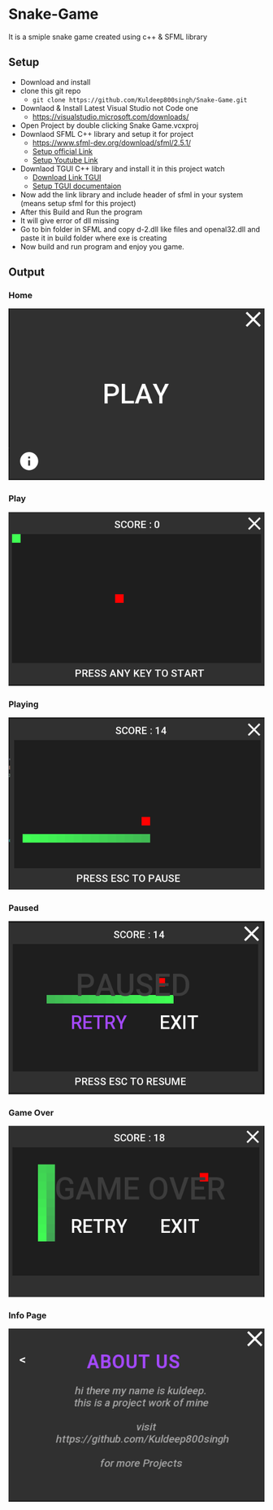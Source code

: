 # Snake-Game
It is a smiple snake game created using c++ & SFML library

## Setup
- Download and install
- clone this git repo
    - `git clone https://github.com/Kuldeep800singh/Snake-Game.git`
- Downlaod & Install Latest Visual Studio not Code one
    - https://visualstudio.microsoft.com/downloads/
- Open Project by double clicking Snake Game.vcxproj
- Downlaod SFML C++ library and setup it for project
    - https://www.sfml-dev.org/download/sfml/2.5.1/
    - [Setup official Link](https://www.sfml-dev.org/tutorials/2.5/start-vc.php)
    - [Setup Youtube Link](https://www.youtube.com/watch?v=YfMQyOw1zik)
- Downlaod TGUI C++ library and install it in this project watch
    - [Download Link TGUI](https://tgui.eu/download/)
    - [Setup TGUI documentaion](https://tgui.eu/tutorials/0.10/visual-studio/)
- Now add the link library and include header of sfml in your system (means setup sfml for this project)
- After this Build and Run the program
- It will give error of dll missing 
- Go to bin folder in SFML and copy d-2.dll like files and openal32.dll and paste it in build folder where exe is creating
- Now build and run program and enjoy you game.

## Output
### **Home**
![Home](https://github.com/Kuldeep800singh/Snake-Game/blob/main/screenshots/home.png?raw=true)
<br>

### **Play**
![Play page](https://github.com/Kuldeep800singh/Snake-Game/blob/main/screenshots/play.png?raw=true)
<br>

### **Playing**
![Playing Game](https://github.com/Kuldeep800singh/Snake-Game/blob/main/screenshots/playing.png?raw=true)
<br>

### **Paused**
![Paused Game Image](https://github.com/Kuldeep800singh/Snake-Game/blob/main/screenshots/Pause.png?raw=true)
<br>

### **Game Over**
![Game Over image](https://github.com/Kuldeep800singh/Snake-Game/blob/main/screenshots/game-over.png?raw=true)
<br>

### **Info Page**
![Info Page Image](https://github.com/Kuldeep800singh/Snake-Game/blob/main/screenshots/info.png?raw=true)
